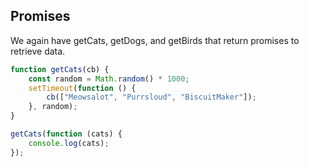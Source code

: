 ## Promises

We again have getCats, getDogs, and getBirds that return promises to retrieve data.

```js
function getCats(cb) {
    const random = Math.random() * 1000;
    setTimeout(function () {
        cb(["Meowsalot", "Purrsloud", "BiscuitMaker"]);
    }, random);
}

getCats(function (cats) {
    console.log(cats);
});
```